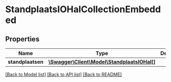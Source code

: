 # StandplaatsIOHalCollectionEmbedded

## Properties
Name | Type | Description | Notes
------------ | ------------- | ------------- | -------------
**standplaatsen** | [**\Swagger\Client\Model\StandplaatsIOHal[]**](StandplaatsIOHal.md) |  | [optional] 

[[Back to Model list]](../../README.md#documentation-for-models) [[Back to API list]](../../README.md#documentation-for-api-endpoints) [[Back to README]](../../README.md)

